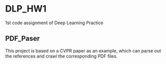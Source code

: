# DLP_HW1
1st code assignment of Deep Learning Practice 
## PDF_Paser
This project is based on a CVPR paper as an example, which can parse out the references and crawl the corresponding PDF files.
